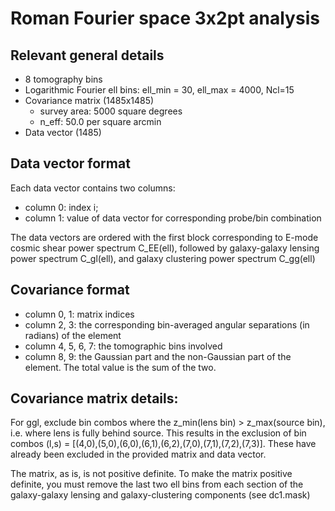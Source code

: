 # Roman Fourier space 3x2pt analysis

## Relevant general details

- 8 tomography bins
- Logarithmic Fourier ell bins: ell_min = 30, ell_max = 4000, Ncl=15
- Covariance matrix (1485x1485)
  - survey area: 5000 square degrees
  - n_eff: 50.0 per square arcmin
- Data vector (1485)

## Data vector format

Each data vector contains two columns:

- column 0: index i;
- column 1: value of data vector for corresponding probe/bin combination

The data vectors are ordered with the first block corresponding to E-mode cosmic shear power spectrum C_EE(ell), followed by galaxy-galaxy lensing power spectrum C_gl(ell), and galaxy clustering power spectrum C_gg(ell)

## Covariance format

- column 0, 1: matrix indices
- column 2, 3: the corresponding bin-averaged angular separations (in radians) of the element
- column 4, 5, 6, 7: the tomographic bins involved
- column 8, 9: the Gaussian part and the non-Gaussian part of the element. The total value is the sum of the two.

## Covariance matrix details:

For ggl, exclude bin combos where the z_min(lens bin) > z_max(source bin), i.e. where lens is fully behind source. This results in the exclusion of bin combos (l,s) = [(4,0),(5,0),(6,0),(6,1),(6,2),(7,0),(7,1),(7,2),(7,3)]. These have already been excluded in the provided matrix and data vector.

The matrix, as is, is not positive definite. To make the matrix positive definite, you must remove the last two ell bins from each section of the galaxy-galaxy lensing and galaxy-clustering components (see dc1.mask)

